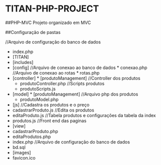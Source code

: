 # TITAN-PHP-PROJECT

##PHP-MVC
Projeto organizado em MVC

##Configuração de pastas

//Arquivo de configuração do banco de dados
<!--ts-->

 * index.php
 * [TITAN]
  * [includes]
   * [config]
//Arquivo de conexao ao banco de dados
    * conexao.php
//Arquivo de conexao ao rotas
    * rotas.php
   * [controller]
    * [produtoManagement]
//Controller dos produtos
     * produtoController.php
//Scripts produtos
     * produtoScripts.js
   * [model]
    * [produtoManagement]
//Arquivo php dos produtos
     * produtoModel.php
  * [js]
//Cadastra os produtos e o preço
   * cadastrarProduto.js
//Edita os produtos
   * editaProduto.js
//Tabela produtos e configurações da tabela da index
   * produtos.js
//Front end das paginas
  * [view]
   * cadastrarProduto.php
   * editaProdutos.php
   * index.php
//Arquivo de configuração do banco de dados
  * bd.sql
 * [images]
  * favicon.ico
<!--te-->
